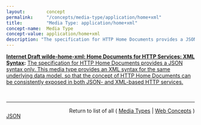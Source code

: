 ```yaml
---
layout:        concept
permalink:     "/concepts/media-type/application/home+xml"
title:         "Media Type: application/home+xml"
concept-name:  Media Type
concept-value: application/home+xml
description: "The specification for HTTP Home Documents provides a JSON syntax only. This media type provides an XML syntax for the same underlying data model, so that the concept of HTTP Home Documents can be consistently exposed in both JSON- and XML-based HTTP services."
---
```


**[Internet Draft wilde-home-xml: Home Documents for HTTP Services: XML Syntax](/specs/IETF/I-D/wilde-home-xml "The specification for HTTP API Home Documents provides a JSON syntax only. This specification provides an XML syntax for the same data model, so that the concept of Home Documents can be consistently exposed in both JSON- and XML-based HTTP APIs. It also defines the link relation type &#34;home&#34; so that applications can identify links to home documents."):** [The specification for HTTP Home Documents provides a JSON syntax only. This media type provides an XML syntax for the same underlying data model, so that the concept of HTTP Home Documents can be consistently exposed in both JSON- and XML-based HTTP services.](http://tools.ietf.org/html/draft-wilde-home-xml-04#section-4.1 "Read documentation for Media Type &#34;application/home+xml&#34;")

<br/>
<hr/>

<p style="float : left"><a href="./application/home+xml.json" title="JSON representing this particular Web Concept value">JSON</a></p>
<p style="text-align: right">Return to list of all ( <a href="../media-type/">Media Types</a> | <a href="../">Web Concepts</a> )</p>
